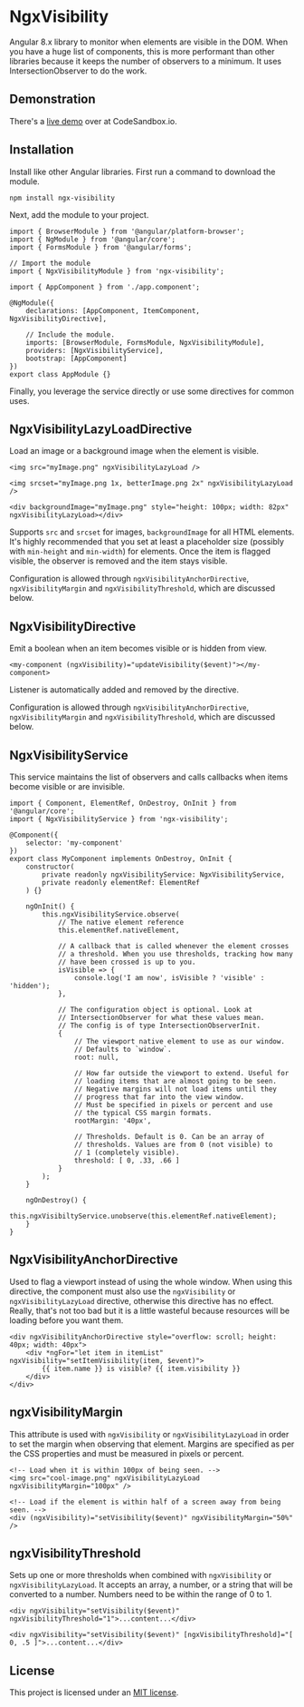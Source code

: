 # NgxVisibility

Angular 8.x library to monitor when elements are visible in the DOM. When you have a huge list of components, this is more performant than other libraries because it keeps the number of observers to a minimum. It uses IntersectionObserver to do the work.


## Demonstration

There's a [live demo](https://codesandbox.io/s/github/fidian/ngx-visibility-demo/tree/master/) over at CodeSandbox.io.


## Installation

Install like other Angular libraries. First run a command to download the module.

    npm install ngx-visibility

Next, add the module to your project.

    import { BrowserModule } from '@angular/platform-browser';
    import { NgModule } from '@angular/core';
    import { FormsModule } from '@angular/forms';

    // Import the module
    import { NgxVisibilityModule } from 'ngx-visibility';

    import { AppComponent } from './app.component';

    @NgModule({
        declarations: [AppComponent, ItemComponent, NgxVisibilityDirective],

        // Include the module.
        imports: [BrowserModule, FormsModule, NgxVisibilityModule],
        providers: [NgxVisibilityService],
        bootstrap: [AppComponent]
    })
    export class AppModule {}

Finally, you leverage the service directly or use some directives for common uses.


## NgxVisibilityLazyLoadDirective

Load an image or a background image when the element is visible.

    <img src="myImage.png" ngxVisibilityLazyLoad />

    <img srcset="myImage.png 1x, betterImage.png 2x" ngxVisibilityLazyLoad />

    <div backgroundImage="myImage.png" style="height: 100px; width: 82px" ngxVisibilityLazyLoad></div>

Supports `src` and `srcset` for images, `backgroundImage` for all HTML elements. It's highly recommended that you set at least a placeholder size (possibly with `min-height` and `min-width`) for elements. Once the item is flagged visible, the observer is removed and the item stays visible.

Configuration is allowed through `ngxVisibilityAnchorDirective`, `ngxVisibilityMargin` and `ngxVisibilityThreshold`, which are discussed below.


## NgxVisibilityDirective

Emit a boolean when an item becomes visible or is hidden from view.

    <my-component (ngxVisibility)="updateVisibility($event)"></my-component>

Listener is automatically added and removed by the directive.

Configuration is allowed through `ngxVisibilityAnchorDirective`, `ngxVisibilityMargin` and `ngxVisibilityThreshold`, which are discussed below.


## NgxVisibilityService

This service maintains the list of observers and calls callbacks when items become visible or are invisible.

    import { Component, ElementRef, OnDestroy, OnInit } from '@angular/core';
    import { NgxVisibilityService } from 'ngx-visibility';

    @Component({
        selector: 'my-component'
    })
    export class MyComponent implements OnDestroy, OnInit {
        constructor(
            private readonly ngxVisibilityService: NgxVisibilityService,
            private readonly elementRef: ElementRef
        ) {}

        ngOnInit() {
            this.ngxVisibilityService.observe(
                // The native element reference
                this.elementRef.nativeElement,

                // A callback that is called whenever the element crosses
                // a threshold. When you use thresholds, tracking how many
                // have been crossed is up to you.
                isVisible => {
                    console.log('I am now', isVisible ? 'visible' : 'hidden');
                },

                // The configuration object is optional. Look at
                // IntersectionObserver for what these values mean.
                // The config is of type IntersectionObserverInit.
                {
                    // The viewport native element to use as our window.
                    // Defaults to `window`.
                    root: null,

                    // How far outside the viewport to extend. Useful for
                    // loading items that are almost going to be seen.
                    // Negative margins will not load items until they
                    // progress that far into the view window.
                    // Must be specified in pixels or percent and use
                    // the typical CSS margin formats.
                    rootMargin: '40px',

                    // Thresholds. Default is 0. Can be an array of
                    // thresholds. Values are from 0 (not visible) to
                    // 1 (completely visible).
                    threshold: [ 0, .33, .66 ]
                }
            );
        }

        ngOnDestroy() {
            this.ngxVisibiltyService.unobserve(this.elementRef.nativeElement);
        }
    }


## NgxVisibilityAnchorDirective

Used to flag a viewport instead of using the whole window. When using this directive, the component must also use the `ngxVisibility` or `ngxVisibilityLazyLoad` directive, otherwise this directive has no effect. Really, that's not too bad but it is a little wasteful because resources will be loading before you want them.

    <div ngxVisibilityAnchorDirective style="overflow: scroll; height: 40px; width: 40px">
        <div *ngFor="let item in itemList" ngxVisibility="setItemVisibility(item, $event)">
            {{ item.name }} is visible? {{ item.visibility }}
        </div>
    </div>


## ngxVisibilityMargin

This attribute is used with `ngxVisibility` or `ngxVisibilityLazyLoad` in order to set the margin when observing that element. Margins are specified as per the CSS properties and must be measured in pixels or percent.

    <!-- Load when it is within 100px of being seen. -->
    <img src="cool-image.png" ngxVisibilityLazyLoad ngxVisibilityMargin="100px" />

    <!-- Load if the element is within half of a screen away from being seen. -->
    <div (ngxVisibility)="setVisibility($event)" ngxVisibilityMargin="50%" />


## ngxVisibilityThreshold

Sets up one or more thresholds when combined with `ngxVisibility` or `ngxVisibilityLazyLoad`. It accepts an array, a number, or a string that will be converted to a number. Numbers need to be within the range of 0 to 1.

    <div ngxVisibility="setVisibility($event)" ngxVisibilityThreshold="1">...content...</div>

    <div ngxVisibility="setVisibility($event)" [ngxVisibilityThreshold]="[ 0, .5 ]">...content...</div>


## License

This project is licensed under an [MIT license](LICENSE.md).
